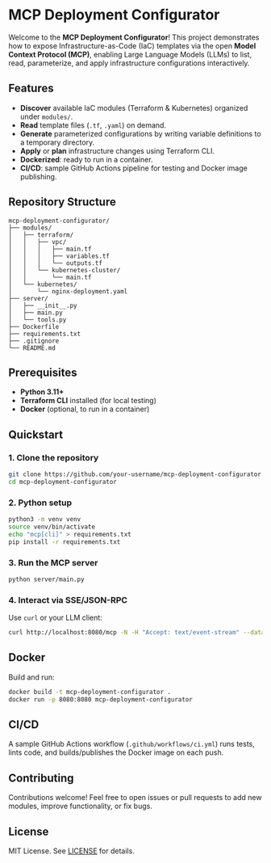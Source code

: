# MCP Deployment Configurator

Welcome to the **MCP Deployment Configurator**! This project demonstrates how to expose Infrastructure-as-Code (IaC) templates via the open **Model Context Protocol (MCP)**, enabling Large Language Models (LLMs) to list, read, parameterize, and apply infrastructure configurations interactively.

## Features

- **Discover** available IaC modules (Terraform & Kubernetes) organized under `modules/`.
- **Read** template files (`.tf`, `.yaml`) on demand.
- **Generate** parameterized configurations by writing variable definitions to a temporary directory.
- **Apply** or **plan** infrastructure changes using Terraform CLI.
- **Dockerized**: ready to run in a container.
- **CI/CD**: sample GitHub Actions pipeline for testing and Docker image publishing.

## Repository Structure
```text
mcp-deployment-configurator/
├── modules/
│   ├── terraform/
│   │   ├── vpc/
│   │   │   ├── main.tf
│   │   │   ├── variables.tf
│   │   │   └── outputs.tf
│   │   └── kubernetes-cluster/
│   │       └── main.tf
│   └── kubernetes/
│       └── nginx-deployment.yaml
├── server/
│   ├── __init__.py
│   ├── main.py
│   └── tools.py
├── Dockerfile
├── requirements.txt
├── .gitignore
└── README.md
```

## Prerequisites

- **Python 3.11+**
- **Terraform CLI** installed (for local testing)
- **Docker** (optional, to run in a container)

## Quickstart

### 1. Clone the repository
```bash
git clone https://github.com/your-username/mcp-deployment-configurator.git
cd mcp-deployment-configurator
```

### 2. Python setup
```bash
python3 -m venv venv
source venv/bin/activate
echo "mcp[cli]" > requirements.txt
pip install -r requirements.txt
```

### 3. Run the MCP server
```bash
python server/main.py
```

### 4. Interact via SSE/JSON-RPC
Use `curl` or your LLM client:
```bash
curl http://localhost:8080/mcp -N -H "Accept: text/event-stream" --data '{"jsonrpc":"2.0","method":"tools/list_templates","id":1}'
```

## Docker

Build and run:
```bash
docker build -t mcp-deployment-configurator .
docker run -p 8080:8080 mcp-deployment-configurator
```

## CI/CD

A sample GitHub Actions workflow (`.github/workflows/ci.yml`) runs tests, lints code, and builds/publishes the Docker image on each push.

## Contributing

Contributions welcome! Feel free to open issues or pull requests to add new modules, improve functionality, or fix bugs.

## License

MIT License. See [LICENSE](LICENSE) for details.
